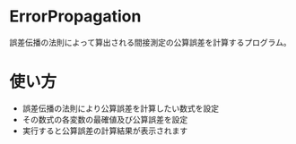 # ErrorPropagation
誤差伝播の法則によって算出される間接測定の公算誤差を計算するプログラム。

# 使い方
- 誤差伝播の法則により公算誤差を計算したい数式を設定
- その数式の各変数の最確値及び公算誤差を設定
- 実行すると公算誤差の計算結果が表示されます
